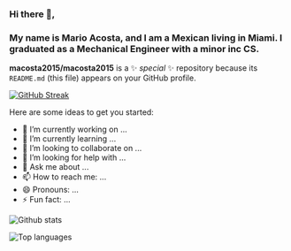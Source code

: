 ### Hi there 👋,

### My name is Mario Acosta, and I am a Mexican living in Miami. I graduated as a Mechanical Engineer with a minor inc CS. 

**macosta2015/macosta2015** is a ✨ _special_ ✨ repository because its `README.md` (this file) appears on your GitHub profile.

[![GitHub Streak](http://github-readme-streak-stats.herokuapp.com?user=macosta2015&theme=dark&date_format=M%20j%5B%2C%20Y%5D)](https://git.io/streak-stats)

Here are some ideas to get you started:


- 🔭 I’m currently working on ...
- 🌱 I’m currently learning ...
- 👯 I’m looking to collaborate on ...
- 🤔 I’m looking for help with ...
- 💬 Ask me about ...
- 📫 How to reach me: ...
- 😄 Pronouns: ...
- ⚡ Fun fact: ...

![Github stats](https://github-readme-stats.vercel.app/api?username=macosta2015&count_private=true&show_icons=true&theme=radical)

![Top languages](https://github-readme-stats.vercel.app/api/top-langs/?username=macosta2015&show_icons=true&theme=radical)
